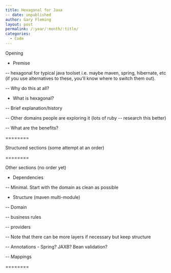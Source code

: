 ```yaml
---
title: Hexagonal for Java
-- date: unpublished
author: Gary Fleming
layout: post
permalink: /:year/:month/:title/
categories:
  - Code
---
```


Opening

- Premise

-- hexagonal for typical java toolset i.e. maybe maven, spring, hibernate, etc (if you use alternatives to these, you'll know where to switch them out).

-- Why do this at all?

- What is hexagonal?

-- Brief explanation/history

-- Other domains people are exploring it (lots of ruby -- research this better)

-- What are the benefits?

========

Structured sections (some attempt at an order)

========

Other sections (no order yet)

- Dependencies

-- Minimal. Start with the domain as clean as possible

- Structure (maven multi-module)

-- Domain

-- business rules

-- providers

-- Note that there can be more layers if necessary but keep structure

-- Annotations - Spring? JAXB? Bean validation?

-- Mappings

========